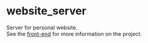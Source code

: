 # website_server
Server for personal website.    
See the [front-end](https://github.com/spaulsteinberg/personal-site) for more information on the project.
